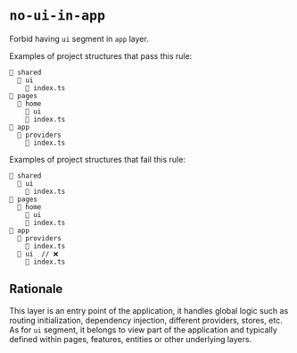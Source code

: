 # `no-ui-in-app`

Forbid having <code>ui</code> segment in <code>app</code> layer.

Examples of project structures that pass this rule:

```
📂 shared
  📂 ui
    📄 index.ts
📂 pages
  📂 home
    📂 ui
    📄 index.ts
📂 app
  📂 providers
    📄 index.ts
```

Examples of project structures that fail this rule:

```
📂 shared
  📂 ui
    📄 index.ts
📂 pages
  📂 home
    📂 ui
    📄 index.ts
📂 app
  📂 providers
    📄 index.ts
  📂 ui  // ❌
    📄 index.ts
```

## Rationale

This layer is an entry point of the application, it handles global logic such as routing initialization, dependency injection, different providers, stores, etc. As for <code>ui</code> segment, it belongs to view part of the application and typically defined within pages, features, entities or other underlying layers.

